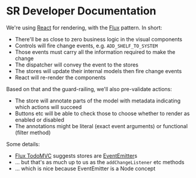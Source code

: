 # SR Developer Documentation

We're using [React] for rendering, with the [Flux] pattern. In short:

* There'll be as close to zero business logic in the visual components
* Controls will fire change events, e.g. `ADD_SHELF_TO_SYSTEM`
* Those events must carry all the information required to make the change
* The dispatcher will convey the event to the stores
* The stores will update their internal models then fire change events
* React will re-render the components

Based on that and the guard-railing, we'll also pre-validate actions:

* The store will annotate parts of the model with metadata indicating
  which actions will succeed
* Buttons etc will be able to check those to choose whether to render
  as enabled or disabled
* The annotations might be literal (exact event arguments) or functional
  (filter method)

[React]: http://facebook.github.io/react/
[Flux]: http://facebook.github.io/react/docs/flux-overview.html
[Flux TodoMVC]: http://facebook.github.io/react/docs/flux-todo-list.html
[EventEmitter]: http://nodejs.org/api/events.html#events_class_events_eventemitter

Some details:

* [Flux TodoMVC] suggests stores are [EventEmitter]s
* ... but that's as much up to us as the `addChangeListener` etc methods
* ... which is nice because EventEmitter is a Node concept
